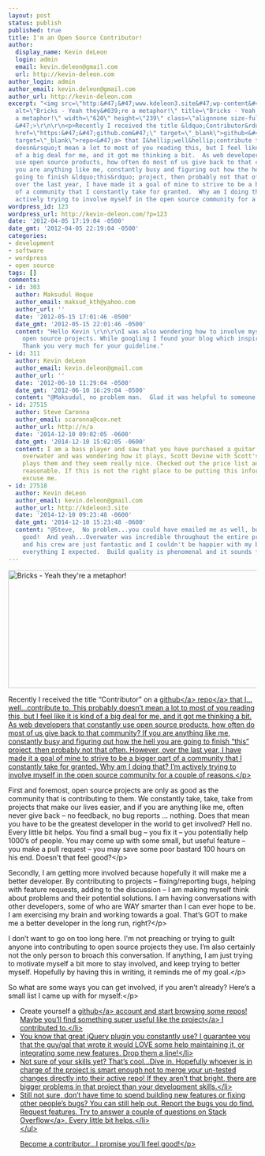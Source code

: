 ```yaml
---
layout: post
status: publish
published: true
title: I'm an Open Source Contributor!
author:
  display_name: Kevin deLeon
  login: admin
  email: kevin.deleon@gmail.com
  url: http://kevin-deleon.com
author_login: admin
author_email: kevin.deleon@gmail.com
author_url: http://kevin-deleon.com
excerpt: "<img src=\"http:&#47;&#47;www.kdeleon3.site&#47;wp-content&#47;uploads&#47;2012&#47;04&#47;bricks.jpg\"
  alt=\"Bricks - Yeah they&#039;re a metaphor!\" title=\"Bricks - Yeah they&#039;re
  a metaphor!\" width=\"620\" height=\"239\" class=\"alignnone size-full wp-image-125\"
  &#47;>\r\n\r\n<p>Recently I received the title &ldquo;Contributor&rdquo; on a <a
  href=\"https:&#47;&#47;github.com&#47;\" target=\"_blank\">github<&#47;a> <a href=\"https:&#47;&#47;github.com&#47;veloper&#47;WordPress-Domain-Changer\"
  target=\"_blank\">repo<&#47;a> that I&hellip;well&hellip;contribute to.  This probably
  doesn&rsquo;t mean a lot to most of you reading this, but I feel like it is kind
  of a big deal for me, and it got me thinking a bit.  As web developers that constantly
  use open source products, how often do most of us give back to that community?  If
  you are anything like me, constantly busy and figuring out how the hell you are
  going to finish &ldquo;this&rdquo; project, then probably not that often. However,
  over the last year, I have made it a goal of mine to strive to be a bigger part
  of a community that I constantly take for granted.  Why am I doing that?  I&rsquo;m
  actively trying to involve myself in the open source community for a couple of reasons.<&#47;p>"
wordpress_id: 123
wordpress_url: http://kevin-deleon.com/?p=123
date: '2012-04-05 17:19:04 -0500'
date_gmt: '2012-04-05 22:19:04 -0500'
categories:
- development
- software
- wordpress
- open source
tags: []
comments:
- id: 303
  author: Maksudul Hoque
  author_email: maksud_kth@yahoo.com
  author_url: ''
  date: '2012-05-15 17:01:46 -0500'
  date_gmt: '2012-05-15 22:01:46 -0500'
  content: "Hello Kevin \r\n\r\nI was also wondering how to involve myself with such
    open source projects. While googling I found your blog which inspires me a lot.
    Thank you very much for your guideline."
- id: 311
  author: Kevin deLeon
  author_email: kevin.deleon@gmail.com
  author_url: ''
  date: '2012-06-10 11:29:04 -0500'
  date_gmt: '2012-06-10 16:29:04 -0500'
  content: "@Maksudul, no problem man.  Glad it was helpful to someone!"
- id: 27515
  author: Steve Caronna
  author_email: scaronna@cox.net
  author_url: http://n/a
  date: '2014-12-10 09:02:05 -0600'
  date_gmt: '2014-12-10 15:02:05 -0600'
  content: I am a bass player and saw that you have purchased a guitar or bass from
    overwater and was wondering how it plays, Scott Devine with Scott's bass lessons
    plays them and they seem really nice. Checked out the price list and they seem
    reasonable. If this is not the right place to be putting this information please
    excuse me.
- id: 27518
  author: Kevin deLeon
  author_email: kevin.deleon@gmail.com
  author_url: http://kdeleon3.site
  date: '2014-12-10 09:23:48 -0600'
  date_gmt: '2014-12-10 15:23:48 -0600'
  content: "@Steve,  No problem...you could have emailed me as well, but here is all
    good!  And yeah...Overwater was incredible throughout the entire process...Chris
    and his crew are just fantastic and I couldn't be happier with my bass.  It's
    everything I expected.  Build quality is phenomenal and it sounds fantastic!"
---
```

<p><img src="http:&#47;&#47;www.kdeleon3.site&#47;wp-content&#47;uploads&#47;2012&#47;04&#47;bricks.jpg" alt="Bricks - Yeah they&#039;re a metaphor!" title="Bricks - Yeah they&#039;re a metaphor!" width="620" height="239" class="alignnone size-full wp-image-125" &#47;></p>
<p>Recently I received the title &ldquo;Contributor&rdquo; on a <a href="https:&#47;&#47;github.com&#47;" target="_blank">github<&#47;a> <a href="https:&#47;&#47;github.com&#47;veloper&#47;WordPress-Domain-Changer" target="_blank">repo<&#47;a> that I&hellip;well&hellip;contribute to.  This probably doesn&rsquo;t mean a lot to most of you reading this, but I feel like it is kind of a big deal for me, and it got me thinking a bit.  As web developers that constantly use open source products, how often do most of us give back to that community?  If you are anything like me, constantly busy and figuring out how the hell you are going to finish &ldquo;this&rdquo; project, then probably not that often. However, over the last year, I have made it a goal of mine to strive to be a bigger part of a community that I constantly take for granted.  Why am I doing that?  I&rsquo;m actively trying to involve myself in the open source community for a couple of reasons.<&#47;p><a id="more"></a><a id="more-123"></a></p>
<p>First and foremost, open source projects are only as good as the community that is contributing to them. We constantly take, take, take from projects that make our lives easier, and if you are anything like me, often never give back &ndash; no feedback, no bug reports &hellip; nothing.  Does that mean you have to be the greatest developer in the world to get involved?  Hell no.  Every little bit helps.  You find a small bug &ndash; you fix it &ndash; you potentially help 1000&rsquo;s of people. You may come up with some small, but useful feature &ndash; you make a pull request &ndash; you may save some poor bastard 100 hours on his end. Doesn't that feel good?<&#47;p></p>
<p>Secondly, I am getting more involved because hopefully it will make me a better developer.  By contributing to projects &ndash; fixing&#47;reporting bugs, helping with feature requests, adding to the discussion &ndash; I am making myself think about problems and their potential solutions. I am having conversations with other developers, some of who are WAY smarter than I can ever hope to be. I am exercising my brain and working towards a goal.  That&rsquo;s GOT to make me a better developer in the long run, right?<&#47;p></p>
<p>I don&rsquo;t want to go on too long here. I'm not preaching or trying to guilt anyone into contributing to open source projects they use.  I&rsquo;m also certainly not the only person to broach this conversation.  If anything, I am just trying to motivate myself a bit more to stay involved, and keep trying to better myself.  Hopefully by having this in writing, it reminds me of my goal.<&#47;p> </p>
<p>So what are some ways you can get involved, if you aren&rsquo;t already?  Here&rsquo;s a small list I came up with for myself:<&#47;p></p>
<ul>
<li>Create yourself a <a href="https:&#47;&#47;github.com&#47;">github<&#47;a> account and start browsing some repos! Maybe you&rsquo;ll find something super useful like the <a href="https:&#47;&#47;github.com&#47;veloper&#47;WordPress-Domain-Changer">project<&#47;a> I contributed to.<&#47;li>
<li>You know that great jQuery plugin you constantly use?  I guarantee you that the guy&#47;gal that wrote it would LOVE some help maintaining it, or integrating some new features. Drop them a line!<&#47;li>
<li>Not sure of your skills yet?  That&rsquo;s cool&hellip;Dive in. Hopefully whoever is in charge of the project is smart enough not to merge your un-tested changes directly into their active repo!  If they aren&rsquo;t that bright, there are bigger problems in that project than your development skills.<&#47;li>
<li>Still not sure, don&rsquo;t have time to spend building new features or fixing other people&rsquo;s bugs? You can still help out. Report the bugs you do find. Request features. Try to answer a couple of questions on <a href="http:&#47;&#47;stackoverflow.com&#47;" target="_blank">Stack Overflow<&#47;a>. Every little bit helps.<&#47;li><br />
<&#47;ul></p>
<p>Become a contributor...I promise you&rsquo;ll feel good!<&#47;p></p>
